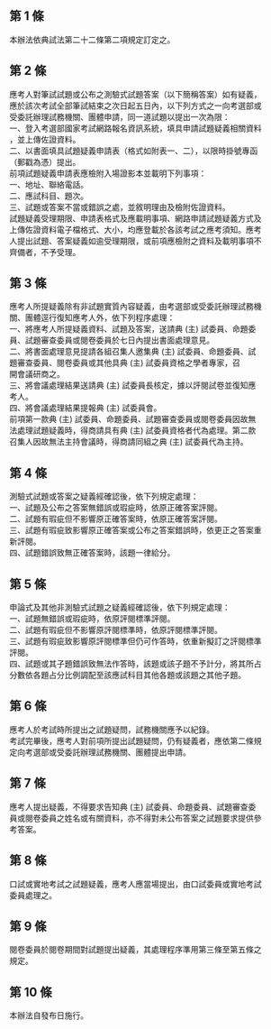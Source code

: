 第 1 條
-------
本辦法依典試法第二十二條第二項規定訂定之。

第 2 條
-------
應考人對筆試試題或公布之測驗式試題答案（以下簡稱答案）如有疑義，  
應於該次考試全部筆試結束之次日起五日內，以下列方式之一向考選部或  
受委託辦理試務機關、團體申請，同一道試題以提出一次為限：  
一、登入考選部國家考試網路報名資訊系統，填具申請試題疑義相關資料  
    ，並上傳佐證資料。  
二、以書面填具試題疑義申請表（格式如附表一、二），以限時掛號專函  
    （郵戳為憑）提出。  
前項試題疑義申請表應檢附入場證影本並載明下列事項：  
一、地址、聯絡電話。  
二、應試科目、題次。  
三、試題或答案不當或錯誤之處，並敘明理由及檢附佐證資料。  
試題疑義受理期限、申請表格式及應載明事項、網路申請試題疑義方式及  
上傳佐證資料電子檔格式、大小，均應登載於各該考試之應考須知。應考  
人提出試題、答案疑義如逾受理期限，或前項應檢附之資料及載明事項不  
齊備者，不予受理。

第 3 條
-------
應考人所提疑義除有非試題實質內容疑義，由考選部或受委託辦理試務機  
關、團體逕行復知應考人外，依下列程序處理：                        
一、將應考人所提疑義資料、試題及答案，送請典 (主) 試委員、命題委  
    員、試題審查委員或閱卷委員於七日內提出書面處理意見。          
二、將書面處理意見提請各組召集人邀集典 (主) 試委員、命題委員、試  
    題審查委員、閱卷委員或其他具典 (主) 試委員資格之學者專家，召  
    開會議研商之。                                                
三、將會議處理結果送請典 (主) 試委員長核定，據以評閱試卷並復知應  
    考人。                                                        
四、將會議處理結果提報典 (主) 試委員會。                          
前項第一款典 (主) 試委員、命題委員、試題審查委員或閱卷委員因故無  
法處理試題疑義時，得商請具有典 (主) 試委員資格者代為處理。第二款  
召集人因故無法主持會議時，得商請同組之典 (主) 試委員代為主持。

第 4 條
-------
測驗式試題或答案之疑義經確認後，依下列規定處理：   
一、試題及公布之答案無錯誤或瑕疵時，依原正確答案評閱。  
二、試題有瑕疵但不影響原正確答案時，依原正確答案評閱。  
三、試題有瑕疵致影響原正確答案或公布之答案錯誤時，依更正之答案重  
    新評閱。  
四、試題錯誤致無正確答案時，該題一律給分。

第 5 條
-------
申論式及其他非測驗式試題之疑義經確認後，依下列規定處理：  
一、試題無錯誤或瑕疵時，依原評閱標準評閱。  
二、試題有瑕疵但不影響原評閱標準時，依原評閱標準評閱。  
三、試題有瑕疵致影響原評閱標準但仍可作答時，依重新擬訂之評閱標準  
    評閱。  
四、試題或其子題錯誤致無法作答時，該題或該子題不予計分，將其所占  
    分數依各題占分比例調配至該應試科目其他各題或該題之其他子題。

第 6 條
-------
應考人於考試時所提出之試題疑問，試務機關應予以紀錄。  
考試完畢後，應考人對前項所提出試題疑問，仍有疑義者，應依第二條規  
定向考選部或受委託辦理試務機關、團體提出申請。

第 7 條
-------
應考人提出疑義，不得要求告知典 (主) 試委員、命題委員、試題審查委  
員或閱卷委員之姓名或有關資料，亦不得對未公布答案之試題要求提供參  
考答案。

第 8 條
-------
口試或實地考試之試題疑義，應考人應當場提出，由口試委員或實地考試  
委員處理之。

第 9 條
-------
閱卷委員於閱卷期間對試題提出疑義，其處理程序準用第三條至第五條之  
規定。

第 10 條
--------
本辦法自發布日施行。

